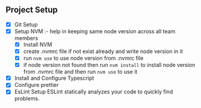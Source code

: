 ## Project Setup

- [x] Git Setup
- [x] Setup NVM :- help in keeping same node version across all team members
  - [x] Install NVM
  - [x] create .nvmrc file if not exist already and write node version in it
  - [x] run `nvm use` to use node version from .nvmrc file
  - [x] if node version not found then run `nvm install` to install node version from .nvmrc file and then run `nvm use` to use it
- [x] Install and Configure Typescript
- [x] Configure prettier
- [x] EsLint Setup
      ESLint statically analyzes your code to quickly find problems.
